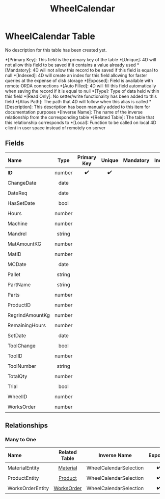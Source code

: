 ﻿---
layout: default
title: WheelCalendar
parent: Tables
---
# WheelCalendar Table
No description for this table has been created yet.

*[Primary Key]: This field is the primary key of the table
*[Unique]: 4D will not allow this field to be saved if it contains a value already used
*[Mandatory]: 4D will not allow this record to be saved if this field is equal to null
*[Indexed]: 4D will create an index for this field allowing for faster queries at the expense of disk storage
*[Exposed]: Field is available with remote ORDA connections
*[Auto Filled]: 4D will fill this field automatically when saving the record if it is equal to null
*[Type]: Type of data held within this field
*[Read Only]: No setter/write functionality has been added to this field
*[Alias Path]: The path that 4D will follow when this alias is called
*[Description]: This description has been manually added to this item for documentation purposes
*[Inverse Name]: The name of the inverse relationship from the corresponding table
*[Related Table]: The table that this relationship corresponds to
*[Local]: Function to be called on local 4D client in user space instead of remotely on server
## Fields

|Name|Type|Primary Key|Unique|Mandatory|Indexed|Exposed|Auto Filled|Description|
|:---|:---:|:---:|:---:|:---:|:---:|:---:|:---:|:---:|
|**ID**|number|✔️|✔️||✔️|✔️|✔️||
|ChangeDate|date|||||✔️|||
|DateReq|date|||||✔️|||
|HasSetDate|bool|||||✔️|||
|Hours|number|||||✔️|||
|Machine|number||||✔️|✔️|||
|Mandrel|string|||||✔️|||
|MatAmountKG|number|||||✔️|||
|MatID|number||||✔️|✔️|||
|MCDate|date||||✔️|✔️|||
|Pallet|string|||||✔️|||
|PartName|string||||✔️|✔️|||
|Parts|number|||||✔️|||
|ProductID|number||||✔️|✔️|||
|RegrindAmountKg|number|||||✔️|||
|RemainingHours|number|||||✔️|||
|SetDate|date|||||✔️|||
|ToolChange|bool||||✔️|✔️|||
|ToolID|number||||✔️|✔️|||
|ToolNumber|string|||||✔️|||
|TotalQty|number|||||✔️|||
|Trial|bool|||||✔️|||
|WheelID|number||||✔️|✔️|||
|WorksOrder|number||||✔️|✔️|||

## Relationships
### Many to One

|Name|Related Table|Inverse Name|Exposed|Description|
|:---|:---:|:---:|:---:|:---:|
|MaterialEntity|[Material](Material.md)|WheelCalendarSelection|✔️||
|ProductEntity|[Product](Product.md)|WheelCalendarSelection|✔️||
|WorksOrderEntity|[WorksOrder](WorksOrder.md)|WheelCalendarSelection|✔️||